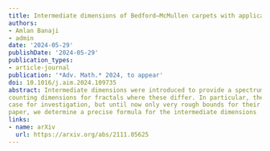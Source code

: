 ```yaml
---
title: Intermediate dimensions of Bedford–McMullen carpets with applications to Lipschitz equivalence
authors:
- Amlan Banaji
- admin
date: '2024-05-29'
publishDate: '2024-05-29'
publication_types:
- article-journal
publication: '*Adv. Math.* 2024, to appear'
doi: 10.1016/j.aim.2024.109735
abstract: Intermediate dimensions were introduced to provide a spectrum of dimensions interpolating between Hausdorff and box-
counting dimensions for fractals where these differ. In particular, the self-affine Bedford–McMullen carpets are a natural 
case for investigation, but until now only very rough bounds for their intermediate dimensions have been found. In this 
paper, we determine a precise formula for the intermediate dimensions
links:
- name: arXiv
  url: https://arxiv.org/abs/2111.05625
---
```

